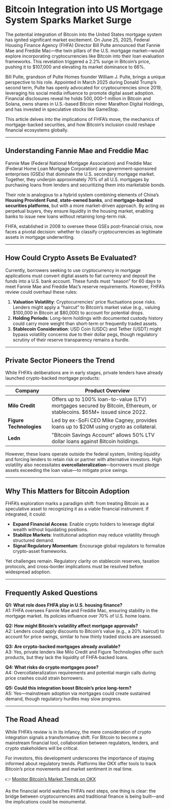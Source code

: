 # Bitcoin Integration into US Mortgage System Sparks Market Surge  

The potential integration of Bitcoin into the United States mortgage system has ignited significant market excitement. On June 25, 2025, Federal Housing Finance Agency (FHFA) Director Bill Pulte announced that Fannie Mae and Freddie Mac—the twin pillars of the U.S. mortgage market—would explore incorporating cryptocurrencies like Bitcoin into their loan evaluation frameworks. This revelation triggered a 2.2% surge in Bitcoin’s price, pushing it to $107,000 and elevating its market dominance to 66%.  

Bill Pulte, grandson of Pulte Homes founder William J. Pulte, brings a unique perspective to his role. Appointed in March 2025 during Donald Trump’s second term, Pulte has openly advocated for cryptocurrencies since 2019, leveraging his social media influence to promote digital asset adoption. Financial disclosures reveal he holds $500,000–$1 million in Bitcoin and Solana, owns shares in U.S.-based Bitcoin miner Marathon Digital Holdings, and has invested in speculative stocks like GameStop.  

This article delves into the implications of FHFA’s move, the mechanics of mortgage-backed securities, and how Bitcoin’s inclusion could reshape financial ecosystems globally.  

---

## Understanding Fannie Mae and Freddie Mac  

Fannie Mae (Federal National Mortgage Association) and Freddie Mac (Federal Home Loan Mortgage Corporation) are government-sponsored enterprises (GSEs) that dominate the U.S. secondary mortgage market. Together, they underpin approximately 70% of all U.S. mortgages by purchasing loans from lenders and securitizing them into marketable bonds.  

Their role is analogous to a hybrid system combining elements of China’s **Housing Provident Fund**, **state-owned banks**, and **mortgage-backed securities platforms**, but with a more market-driven approach. By acting as perpetual buyers, they ensure liquidity in the housing market, enabling banks to issue new loans without retaining long-term risk.  

FHFA, established in 2008 to oversee these GSEs post-financial crisis, now faces a pivotal decision: whether to classify cryptocurrencies as legitimate assets in mortgage underwriting.  

---

## How Could Crypto Assets Be Evaluated?  

Currently, borrowers seeking to use cryptocurrency in mortgage applications must convert digital assets to fiat currency and deposit the funds into a U.S. bank account. These funds must “season” for 60 days to meet Fannie Mae and Freddie Mac’s reserve requirements. However, FHFA’s review could overhaul these rules:  

1. **Valuation Volatility**: Cryptocurrencies’ price fluctuations pose risks. Lenders might apply a “haircut” to Bitcoin’s market value (e.g., valuing $100,000 in Bitcoin at $80,000) to account for potential drops.  
2. **Holding Periods**: Long-term holdings with documented custody history could carry more weight than short-term or frequently traded assets.  
3. **Stablecoin Consideration**: USD Coin (USDC) and Tether (USDT) might bypass volatility concerns due to their dollar pegs, though regulatory scrutiny of their reserve transparency remains a hurdle.  

---

## Private Sector Pioneers the Trend  

While FHFA’s deliberations are in early stages, private lenders have already launched crypto-backed mortgage products:  

| Company          | Product Overview                                                                 |
|------------------|-----------------------------------------------------------------------------------|
| **Milo Credit**  | Offers up to 100% loan-to-value (LTV) mortgages secured by Bitcoin, Ethereum, or stablecoins. $65M+ issued since 2022. |
| **Figure Technologies** | Led by ex-SoFi CEO Mike Cagney, provides loans up to $20M using crypto as collateral. |
| **Ledn**         | "Bitcoin Savings Account" allows 50% LTV dollar loans against Bitcoin holdings.    |

However, these loans operate outside the federal system, limiting liquidity and forcing lenders to retain risk or partner with alternative investors. High volatility also necessitates **overcollateralization**—borrowers must pledge assets exceeding the loan value—to mitigate price swings.  

---

## Why This Matters for Bitcoin Adoption  

FHFA’s exploration marks a paradigm shift: from treating Bitcoin as a speculative asset to recognizing it as a viable financial instrument. If integrated, it could:  
- **Expand Financial Access**: Enable crypto holders to leverage digital wealth without liquidating positions.  
- **Stabilize Markets**: Institutional adoption may reduce volatility through structured demand.  
- **Signal Regulatory Momentum**: Encourage global regulators to formalize crypto-asset frameworks.  

Yet challenges remain. Regulatory clarity on stablecoin reserves, taxation protocols, and cross-border implications must be resolved before widespread adoption.  

---

## Frequently Asked Questions  

**Q1: What role does FHFA play in U.S. housing finance?**  
A1: FHFA oversees Fannie Mae and Freddie Mac, ensuring stability in the mortgage market. Its policies influence over 70% of U.S. home loans.  

**Q2: How might Bitcoin’s volatility affect mortgage approvals?**  
A2: Lenders could apply discounts to Bitcoin’s value (e.g., a 20% haircut) to account for price swings, similar to how thinly traded stocks are assessed.  

**Q3: Are crypto-backed mortgages already available?**  
A3: Yes, private lenders like Milo Credit and Figure Technologies offer such products, but they lack the liquidity of FHFA-backed loans.  

**Q4: What risks do crypto mortgages pose?**  
A4: Overcollateralization requirements and potential margin calls during price crashes could strain borrowers.  

**Q5: Could this integration boost Bitcoin’s price long-term?**  
A5: Yes—mainstream adoption via mortgages could create sustained demand, though regulatory hurdles may slow progress.  

---

## The Road Ahead  

While FHFA’s review is in its infancy, the mere consideration of crypto integration signals a transformative shift. For Bitcoin to become a mainstream financial tool, collaboration between regulators, lenders, and crypto stakeholders will be critical.  

For investors, this development underscores the importance of staying informed about regulatory trends. Platforms like OKX offer tools to track Bitcoin’s price movements and market sentiment in real time.  

👉 [Monitor Bitcoin’s Market Trends on OKX](https://bit.ly/okx-bonus)  

As the financial world watches FHFA’s next steps, one thing is clear: the bridge between cryptocurrencies and traditional finance is being built—and the implications could be monumental.